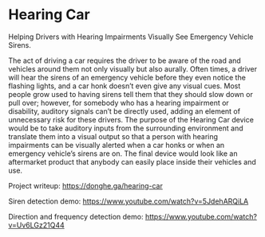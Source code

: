 # Hearing Car
Helping Drivers with Hearing Impairments Visually See Emergency Vehicle Sirens.

The act of driving a car requires the driver to be aware of the road and vehicles around them not only visually but also aurally. Often times, a driver will hear the sirens of an emergency vehicle before they even notice the flashing lights, and a car honk doesn’t even give any visual cues. Most people grow used to having sirens tell them that they should slow down or pull over; however, for somebody who has a hearing impairment or disability, auditory signals can’t be directly used, adding an element of unnecessary risk for these drivers. The purpose of the Hearing Car device would be to take auditory inputs from the surrounding environment and translate them into a visual output so that a person with hearing impairments can be visually alerted when a car honks or when an emergency vehicle’s sirens are on. The final device would look like an aftermarket product that anybody can easily place inside their vehicles and use. 

Project writeup: https://donghe.ga/hearing-car

Siren detection demo: https://www.youtube.com/watch?v=5JdehARQiLA

Direction and frequency detection demo: https://www.youtube.com/watch?v=Uv6LGz21Q44
